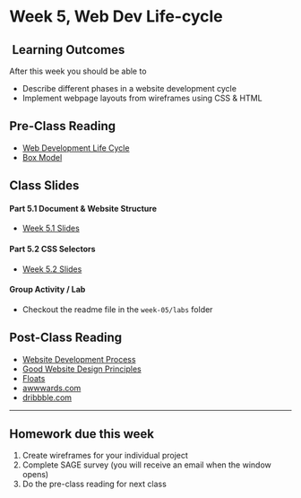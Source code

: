 # Week 5, Web Dev Life-cycle

## <i class="fa fa-star"></i>&nbsp;Learning Outcomes ###
After this week you should be able to 

- Describe different phases in a website development cycle
- Implement webpage layouts from wireframes using CSS & HTML


## Pre-Class Reading
- [Web Development Life Cycle](http://cs.tsu.edu/ghemri/CS117/ClassNotes/Web%20Development%20Life%20Cycle_small.htm)
- [Box Model](https://developer.mozilla.org/en-US/docs/Learn/CSS/Introduction_to_CSS/Box_model)

## Class Slides
#### Part 5.1 Document & Website Structure  
- [Week 5.1 Slides](/slides/ist263-w5-1.pdf)



#### Part 5.2 CSS Selectors <!-- Web Page Layout -->
- [Week 5.2 Slides](/slides/ist263-w5-2.pdf)

#### Group Activity / Lab
- Checkout the readme file in the `week-05/labs` folder


## Post-Class Reading
- [Website Development Process](https://xbsoftware.com/blog/website-development-process-full-guide/)
- [Good Website Design Principles](https://www.smashingmagazine.com/2008/01/10-principles-of-effective-web-design/)
- [Floats](https://developer.mozilla.org/en-US/docs/Learn/CSS/CSS_layout/Floats)
- [awwwards.com](http://awwwards.com)
- [dribbble.com](http://dribbble.com)


---  

## Homework due this week ###
1. Create wireframes for your individual project
5. Complete SAGE survey (you will receive an email when the window opens)
6. Do the pre-class reading for next class
